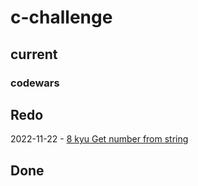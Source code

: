 # c-challenge


## current
### codewars


## Redo

2022-11-22 - [8 kyu Get number from string](https://www.codewars.com/kata/57a37f3cbb99449513000cd8)

## Done
